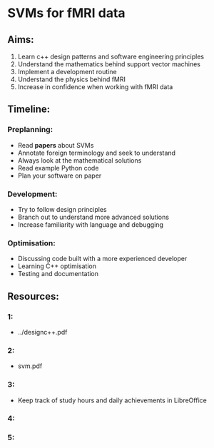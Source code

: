 # SVMs for fMRI data

## Aims:
1. Learn c++ design patterns and software engineering principles
2. Understand the mathematics behind support vector machines
3. Implement a development routine
4. Understand the physics behind fMRI
5. Increase in confidence when working with fMRI data

## Timeline:
### Preplanning:
- Read **papers** about SVMs
- Annotate foreign terminology and seek to understand
- Always look at the mathematical solutions
- Read example Python code
- Plan your software on paper
### Development:
- Try to follow design principles
- Branch out to understand more advanced solutions
- Increase familiarity with language and debugging
### Optimisation:
- Discussing code built with a more experienced developer
- Learning C++ optimisation
- Testing and documentation

## Resources:
### 1:
- ../designc++.pdf
### 2:
- svm.pdf
### 3:
- Keep track of study hours and daily achievements in LibreOffice
### 4:
### 5:
